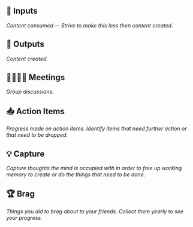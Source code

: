 
## 🍗 Inputs
*Content consumed -- Strive to make this less then content created.*

## 💩 Outputs
*Content created.*

## 🧛‍♂🧛‍♀ Meetings
*Group discussions.*

## 📥 Action Items
*Progress made on action items. Identify items that need further action or that need to be dropped.*

## 💡 Capture
*Capture thoughts the mind is occupied with in order to free up working memory to create or do the things that need to be done.*

## 🏆 Brag
*Things you did to brag about to your friends. Collect them yearly to see your progress.*
